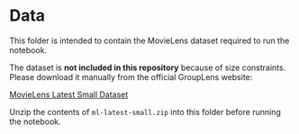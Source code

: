 # Data

This folder is intended to contain the MovieLens dataset required to run the notebook.

The dataset is **not included in this repository** because of size constraints.  
Please download it manually from the official GroupLens website:

[MovieLens Latest Small Dataset](https://grouplens.org/datasets/movielens/latest/)

Unzip the contents of `ml-latest-small.zip` into this folder before running the notebook.
